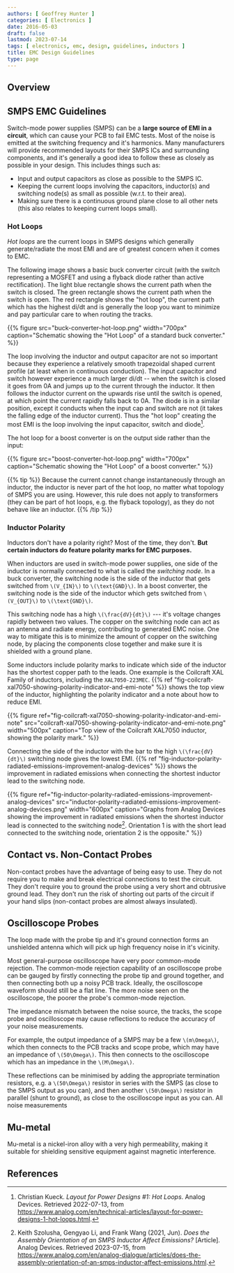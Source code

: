 ```yaml
---
authors: [ Geoffrey Hunter ]
categories: [ Electronics ]
date: 2016-05-03
draft: false
lastmod: 2023-07-14
tags: [ electronics, emc, design, guidelines, inductors ]
title: EMC Design Guidelines
type: page
---
```


## Overview

## SMPS EMC Guidelines

Switch-mode power supplies (SMPS) can be a **large source of EMI in a circuit**, which can cause your PCB to fail EMC tests. Most of the noise is emitted at the switching frequency and it's harmonics. Many manufacturers will provide recommended layouts for their SMPS ICs and surrounding components, and it's generally a good idea to follow these as closely as possible in your design. This includes things such as:

* Input and output capacitors as close as possible to the SMPS IC.
* Keeping the current loops involving the capacitors, inductor(s) and switching node(s) as small as possible (w.r.t. to their area).
* Making sure there is a continuous ground plane close to all other nets (this also relates to keeping current loops small).

### Hot Loops

_Hot loops_ are the current loops in SMPS designs which generally generate/radiate the most EMI and are of greatest concern when it comes to EMC.

The following image shows a basic buck converter circuit (with the switch representing a MOSFET and using a flyback diode rather than active rectification). The light blue rectangle shows the current path when the switch is closed. The green rectangle shows the current path when the switch is open. The red rectangle shows the "hot loop", the current path which has the highest di/dt and is generally the loop you want to minimize and pay particular care to when routing the tracks. 

{{% figure src="buck-converter-hot-loop.png" width="700px" caption="Schematic showing the \"Hot Loop\" of a standard buck converter." %}}

The loop involving the inductor and output capacitor are not so important because they experience a relatively smooth trapezoidal shaped current profile (at least when in continuous conduction). The input capacitor and switch however experience a much larger di/dt -- when the switch is closed it goes from 0A and jumps up to the current through the inductor. It then follows the inductor current on the upwards rise until the switch is opened, at which point the current rapidly falls back to 0A. The diode is in a similar position, except it conducts when the input cap and switch are not (it takes the falling edge of the inductor current). Thus the "hot loop" creating the most EMI is the loop involving the input capacitor, switch and diode[^bib-analog-devices-hot-loops].

The hot loop for a boost converter is on the output side rather than the input:

{{% figure src="boost-converter-hot-loop.png" width="700px" caption="Schematic showing the \"Hot Loop\" of a boost converter." %}}

{{% tip %}}
Because the current cannot change instantaneously through an inductor, the inductor is never part of the hot loop, no matter what topology of SMPS you are using. However, this rule does not apply to transformers (they can be part of hot loops, e.g. the flyback topology), as they do not behave like an inductor.
{{% /tip %}}

### Inductor Polarity

Inductors don't have a polarity right? Most of the time, they don't. **But certain inductors do feature polarity marks for EMC purposes.**

When inductors are used in switch-mode power supplies, one side of the inductor is normally connected to what is called the _switching node_. In a buck converter, the switching node is the side of the inductor that gets switched from `\(V_{IN}\)` to `\(\text{GND}\)`. In a boost converter, the switching node is the side of the inductor which gets switched from `\(V_{OUT}\)` to `\(\text{GND}\)`.

This switching node has a high `\(\frac{dV}{dt}\)` --- it's voltage changes rapidly between two values. The copper on the switching node can act as an antenna and radiate energy, contributing to generated EMC noise. One way to mitigate this is to minimize the amount of copper on the switching node, by placing the components close together and make sure it is shielded with a ground plane.

Some inductors include polarity marks to indicate which side of the inductor has the shortest copper path to the leads. One example is the Coilcraft XAL Family of inductors, including the `XAL7050-223MEC`. {{% ref "fig-coilcraft-xal7050-showing-polarity-indicator-and-emi-note" %}} shows the top view of the inductor, highlighting the polarity indicator and a note about how to reduce EMI.

{{% figure ref="fig-coilcraft-xal7050-showing-polarity-indicator-and-emi-note" src="coilcraft-xal7050-showing-polarity-indicator-and-emi-note.png" width="500px" caption="Top view of the Coilcraft XAL7050 inductor, showing the polarity mark." %}}

Connecting the side of the inductor with the bar to the high `\(\frac{dV}{dt}\)` switching node gives the lowest EMI. {{% ref "fig-inductor-polarity-radiated-emissions-improvement-analog-devices" %}} shows the improvement in radiated emissions when connecting the shortest inductor lead to the switching node.

{{% figure ref="fig-inductor-polarity-radiated-emissions-improvement-analog-devices" src="inductor-polarity-radiated-emissions-improvement-analog-devices.png" width="600px" caption="Graphs from Analog Devices showing the improvement in radiated emissions when the shortest inductor lead is connected to the switching node[^analog-devices-assembly-orientation-inductor-affect-emissions]. Orientation 1 is with the short lead connected to the switching node, orientation 2 is the opposite." %}}

## Contact vs. Non-Contact Probes

Non-contact probes have the advantage of being easy to use. They do not require you to make and break electrical connections to test the circuit. They don't require you to ground the probe using a very short and obtrusive ground lead. They don't run the risk of shorting out parts of the circuit if your hand slips (non-contact probes are almost always insulated).

## Oscilloscope Probes

The loop made with the probe tip and it's ground connection forms an unshielded antenna which will pick up high frequency noise in it's vicinity.

Most general-purpose oscilloscope have very poor common-mode rejection. The common-mode rejection capability of an oscilloscope probe can be gauged by firstly connecting the probe tip and ground together, and then connecting both up a noisy PCB track. Ideally, the oscilloscope waveform should still be a flat line. The more noise seen on the oscilloscope, the poorer the probe's common-mode rejection.

The impedance mismatch between the noise source, the tracks, the scope probe and oscilloscope may cause reflections to reduce the accuracy of your noise measurements. 

For example, the output impedance of a SMPS may be a few `\(m\Omega\)`, which then connects to the PCB tracks and scope probe, which may have an impedance of `\(50\Omega\)`. This then connects to the oscilloscope which has an impedance in the `\(M\Omega\)`. 

These reflections can be minimised by adding the appropriate termination resistors, e.g. a `\(50\Omega\)` resistor in series with the SMPS (as close to the SMPS output as you can), and then another `\(50\Omega\)` resistor in parallel (shunt to ground), as close to the oscilloscope input as you can. All noise measurements

## Mu-metal

Mu-metal is a nickel-iron alloy with a very high permeability, making it suitable for shielding sensitive equipment against magnetic interference.

## References

[^analog-devices-assembly-orientation-inductor-affect-emissions]: Keith Szolusha, Gengyao Li, and Frank Wang (2021, Jun). _Does the Assembly Orientation of an SMPS Inductor Affect Emissions?_ [Article]. Analog Devices. Retrieved 2023-07-15, from https://www.analog.com/en/analog-dialogue/articles/does-the-assembly-orientation-of-an-smps-inductor-affect-emissions.html.
[^bib-analog-devices-hot-loops]: Christian Kueck. _Layout for Power Designs #1: Hot Loops_. Analog Devices. Retrieved 2022-07-13, from https://www.analog.com/en/technical-articles/layout-for-power-designs-1-hot-loops.html.
